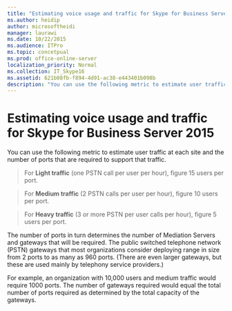 ```yaml
---
title: "Estimating voice usage and traffic for Skype for Business Server 2015"
ms.author: heidip
author: microsoftheidi
manager: laurawi
ms.date: 10/22/2015
ms.audience: ITPro
ms.topic: concetpual
ms.prod: office-online-server
localization_priority: Normal
ms.collection: IT_Skype16
ms.assetid: 621b08fb-f894-4d91-ac38-e443401b098b
description: "You can use the following metric to estimate user traffic at each site and the number of ports that are required to support that traffic."
---
```


# Estimating voice usage and traffic for Skype for Business Server 2015
 
You can use the following metric to estimate user traffic at each site and the number of ports that are required to support that traffic.
  
> For **Light traffic** (one PSTN call per user per hour), figure 15 users per port.
    
> For **Medium traffic** (2 PSTN calls per user per hour), figure 10 users per port.
    
> For **Heavy traffic** (3 or more PSTN per user calls per hour), figure 5 users per port.
    
The number of ports in turn determines the number of Mediation Servers and gateways that will be required. The public switched telephone network (PSTN) gateways that most organizations consider deploying range in size from 2 ports to as many as 960 ports. (There are even larger gateways, but these are used mainly by telephony service providers.)
  
For example, an organization with 10,000 users and medium traffic would require 1000 ports. The number of gateways required would equal the total number of ports required as determined by the total capacity of the gateways.
  

